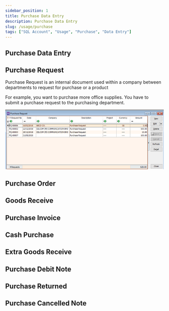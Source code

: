 ```yaml
---
sidebar_position: 1
title: Purchase Data Entry
description: Purchase Data Entry
slug: /usage/purchase
tags: ["SQL Account", "Usage", "Purchase", "Data Entry"]
---
```


## Purchase Data Entry

## Purchase Request

Purchase Request is an internal document used within a company between departments to request for purchase or a product

For example, you want to purchase more office supplies. You have to submit a purchase request to the purchasing department.

![1](../../../static/img/getting-started/user-guide/purchase/jj1.png)

## Purchase Order


## Goods Receive


## Purchase Invoice


## Cash Purchase


## Extra Goods Receive


## Purchase Debit Note


## Purchase Returned


## Purchase Cancelled Note


